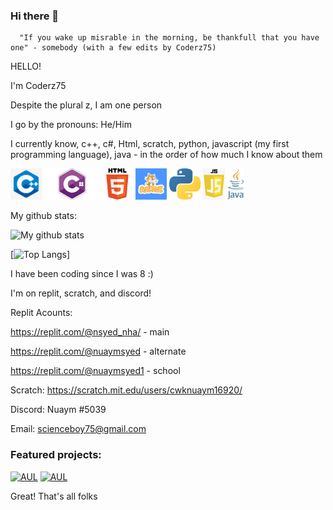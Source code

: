 ### Hi there 👋

      "If you wake up misrable in the morning, be thankfull that you have one" - somebody (with a few edits by Coderz75)

HELLO!

I'm Coderz75

Despite the plural z, I am one person

I go by the pronouns: He/Him

I currently know, c++, c#, Html, scratch, python, javascript (my first programming language), java - in the order of how much I know about them

<img src="cpp.jpg" alt="cpp" height="50"/>                     <img src="c-s.jpeg" alt="c#" height="50"/>                     <img src="html.png" alt="html" height="50"/>                     <img src="scratch.jpg" alt="Scratch" height="50"/>                     <img src="Python.png" alt="python" height="50"/>                     <img src="javascript.png" alt="javascript" height="50"/>                     <img src="java.png" alt="java" height="50"/>

My github stats: 

![My github stats](https://github-readme-stats.vercel.app/api?username=Coderz75&hide=issues&theme=radical&show_icons=true&count_private=true&include_all_commits=true&line_height=24.5&hide_border=true)

[![Top Langs](https://github-readme-stats.vercel.app/api/top-langs/?username=Coderz75&layout=compact)]


I have been coding since I was 8 :)

I'm on replit, scratch, and discord!

Replit Acounts:

   https://replit.com/@nsyed_nha/ - main
  
   https://replit.com/@nuaymsyed - alternate
  
   https://replit.com/@nuaymsyed1 - school
  
Scratch: https://scratch.mit.edu/users/cwknuaym16920/

Discord: Nuaym #5039

Email: scienceboy75@gmail.com

### Featured projects:

[![AUL](https://github-readme-stats.vercel.app/api/pin/?username=Coderz75&repo=Slackerz-Compiler&theme=radical)](https://github.com/Coderz75/Slackerz-Compiler)
[![AUL](https://github-readme-stats.vercel.app/api/pin/?username=Coderz75&repo=Note-Taker&theme=radical)](https://github.com/Coderz75/Note-Taker)

Great! That's all folks
